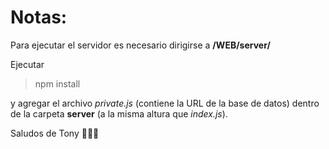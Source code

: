 # Notas:
Para ejecutar el servidor es necesario dirigirse a **/WEB/server/**

Ejecutar
> npm install

y agregar el archivo *private.js* (contiene la URL de la base de datos) dentro de la carpeta **server** (a la misma altura que *index.js*).

Saludos de Tony 🤞🐱‍🐉